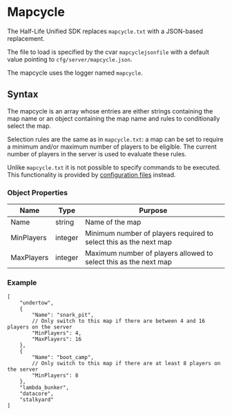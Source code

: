 # Mapcycle

The Half-Life Unified SDK replaces `mapcycle.txt` with a JSON-based replacement.

The file to load is specified by the cvar `mapcyclejsonfile` with a default value pointing to `cfg/server/mapcycle.json`.

The mapcycle uses the logger named `mapcycle`.

## Syntax

The mapcycle is an array whose entries are either strings containing the map name or an object containing the map name and rules to conditionally select the map.

Selection rules are the same as in `mapcycle.txt`: a map can be set to require a minimum and/or maximum number of players to be eligible. The current number of players in the server is used to evaluate these rules.

Unlike `mapcycle.txt` it is not possible to specify commands to be executed. This functionality is provided by [configuration files](game-configuration-system.md) instead.

### Object Properties

| Name | Type | Purpose |
| --- | --- | --- |
| Name | string | Name of the map |
| MinPlayers | integer | Minimum number of players required to select this as the next map |
| MaxPlayers | integer | Maximum number of players allowed to select this as the next map |

### Example

```jsonc
[
    "undertow",
    {
        "Name": "snark_pit",
		// Only switch to this map if there are between 4 and 16 players on the server
        "MinPlayers": 4,
        "MaxPlayers": 16
    },
	{
		"Name": "boot_camp",
		// Only switch to this map if there are at least 8 players on the server
		"MinPlayers": 8
	},
    "lambda_bunker",
    "datacore",
    "stalkyard"
]
```

